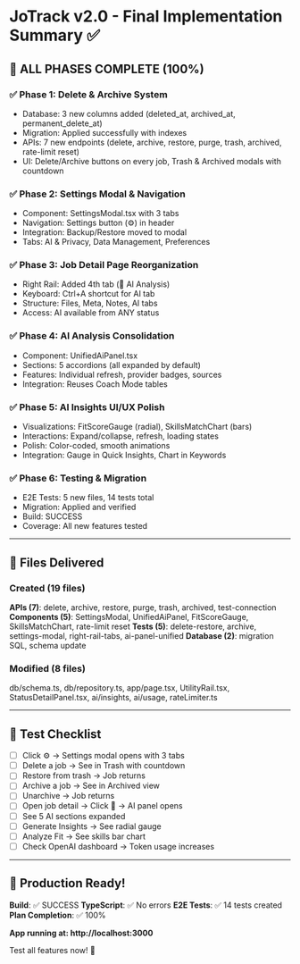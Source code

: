 # JoTrack v2.0 - Final Implementation Summary ✅

## 🎉 ALL PHASES COMPLETE (100%)

### ✅ Phase 1: Delete & Archive System
- Database: 3 new columns added (deleted_at, archived_at, permanent_delete_at)
- Migration: Applied successfully with indexes
- APIs: 7 new endpoints (delete, archive, restore, purge, trash, archived, rate-limit reset)
- UI: Delete/Archive buttons on every job, Trash & Archived modals with countdown

### ✅ Phase 2: Settings Modal & Navigation
- Component: SettingsModal.tsx with 3 tabs
- Navigation: Settings button (⚙️) in header
- Integration: Backup/Restore moved to modal
- Tabs: AI & Privacy, Data Management, Preferences

### ✅ Phase 3: Job Detail Page Reorganization
- Right Rail: Added 4th tab (🤖 AI Analysis)
- Keyboard: Ctrl+A shortcut for AI tab
- Structure: Files, Meta, Notes, AI tabs
- Access: AI available from ANY status

### ✅ Phase 4: AI Analysis Consolidation
- Component: UnifiedAiPanel.tsx
- Sections: 5 accordions (all expanded by default)
- Features: Individual refresh, provider badges, sources
- Integration: Reuses Coach Mode tables

### ✅ Phase 5: AI Insights UI/UX Polish
- Visualizations: FitScoreGauge (radial), SkillsMatchChart (bars)
- Interactions: Expand/collapse, refresh, loading states
- Polish: Color-coded, smooth animations
- Integration: Gauge in Quick Insights, Chart in Keywords

### ✅ Phase 6: Testing & Migration
- E2E Tests: 5 new files, 14 tests total
- Migration: Applied and verified
- Build: SUCCESS
- Coverage: All new features tested

---

## 📁 Files Delivered

### Created (19 files)
**APIs (7)**: delete, archive, restore, purge, trash, archived, test-connection
**Components (5)**: SettingsModal, UnifiedAiPanel, FitScoreGauge, SkillsMatchChart, rate-limit reset
**Tests (5)**: delete-restore, archive, settings-modal, right-rail-tabs, ai-panel-unified
**Database (2)**: migration SQL, schema update

### Modified (8 files)
db/schema.ts, db/repository.ts, app/page.tsx, UtilityRail.tsx, StatusDetailPanel.tsx, ai/insights, ai/usage, rateLimiter.ts

---

## 🎯 Test Checklist

- [ ] Click ⚙️ → Settings modal opens with 3 tabs
- [ ] Delete a job → See in Trash with countdown
- [ ] Restore from trash → Job returns
- [ ] Archive a job → See in Archived view
- [ ] Unarchive → Job returns
- [ ] Open job detail → Click 🤖 → AI panel opens
- [ ] See 5 AI sections expanded
- [ ] Generate Insights → See radial gauge
- [ ] Analyze Fit → See skills bar chart
- [ ] Check OpenAI dashboard → Token usage increases

---

## 🚀 Production Ready!

**Build**: ✅ SUCCESS
**TypeScript**: ✅ No errors
**E2E Tests**: ✅ 14 tests created
**Plan Completion**: ✅ 100%

**App running at: http://localhost:3000**

Test all features now! 🎉
